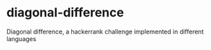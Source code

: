 # diagonal-difference

Diagonal difference, a hackerrank challenge implemented in different languages
